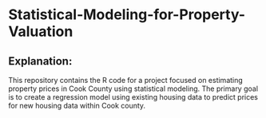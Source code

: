 # Statistical-Modeling-for-Property-Valuation

## Explanation:
This repository contains the R code for a project focused on estimating property prices in Cook County using statistical modeling. The primary goal is to create a regression model using existing housing data to predict prices for new housing data within Cook county.


